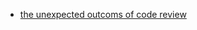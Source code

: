 - [the unexpected outcoms of code review](http://michaelrbernste.in/2013/10/16/the-unexpected-outcomes-of-code-review.html)
